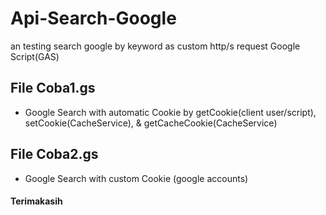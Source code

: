 # Api-Search-Google
an testing search google by keyword as custom http/s request Google Script(GAS)

## File Coba1.gs
* Google Search with automatic Cookie by getCookie(client user/script), setCookie(CacheService), & getCacheCookie(CacheService)

## File Coba2.gs
* Google Search with custom Cookie (google accounts)

#### Terimakasih

